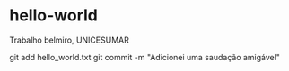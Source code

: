 # hello-world
Trabalho belmiro, UNICESUMAR

git add hello_world.txt
git commit -m "Adicionei uma saudação amigável"
